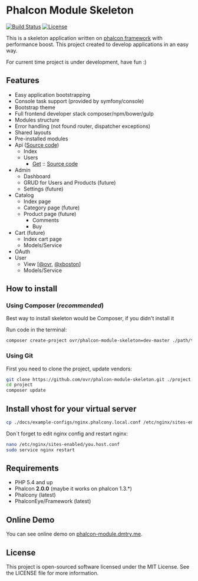 Phalcon Module Skeleton
========
[![Build Status](https://travis-ci.org/ovr/phalcon-module-skeleton.png?branch=master)](https://travis-ci.org/ovr/phalcon-module-skeleton)
[![License](https://poser.pugx.org/ovr/phalcon-module-skeleton/license.svg)](https://packagist.org/packages/ovr/phalcon-module-skeleton/)

This is a skeleton application written on [phalcon framework](https://github.com/phalcon/cphalcon) with performance boost.
This project created to develop applications in an easy way.
 
For current time project is under development, have fun :)

Features
--------

* Easy application bootstrapping
* Console task support (provided by symfony/console)
* Bootstrap theme
* Full frontend developer stack composer/npm/bower/gulp
* Modules structure
* Error handling (not found router, dispatcher exceptions)
* Shared layouts
* Pre-installed modules
 * Api ([Source code](./application/modules/api))
    * Index
    * Users
        * [Get](http://phalcon-module.dmtry.me/api/users/get/2/) :: [Source code](./application/modules/api/controllers/UsersController.php)
 * Admin
    * Dashboard
    * GRUD for Users and Products (future)
    * Settings (future)
 * Catalog
    * Index page
    * Category page (future)
    * Product page (future)
        * Comments
        * Buy
 * Cart (future)
    * Index cart page
    * Models/Service
 * OAuth
 * User
    * View [[@ovr](http://phalcon-module.dmtry.me/user/1/), [@xboston](http://phalcon-module.dmtry.me/user/2/)]
    * Models/Service

How to install
--------------

### Using Composer (*recommended*)

Best way to install skeleton would be Composer, if you didn't install it

Run code in the terminal:

```bash
composer create-project ovr/phalcon-module-skeleton=dev-master ./path/to/install
```

### Using Git

First you need to clone the project, update vendors:

```bash
git clone https://github.com/ovr/phalcon-module-skeleton.git ./project
cd project
composer update
```

## Install vhost for your virtual server


```bash
cp ./docs/example-configs/nginx.phalcony.local.conf /etc/nginx/sites-enabled/you.host.conf
```

Don`t forget to edit nginx config and restart nginx:

```bash
nano /etc/nginx/sites-enabled/you.host.conf
sudo service nginx restart
```

Requirements
------------

* PHP 5.4 and up
* Phalcon **2.0.0** (maybe it works on phalcon 1.3.*)
* Phalcony (latest)
* PhalconEye/Framework (latest)

Online Demo
-----------

You can see online demo on [phalcon-module.dmtry.me](http://phalcon-module.dmtry.me/).

License
-------

This project is open-sourced software licensed under the MIT License. See the LICENSE file for more information.
